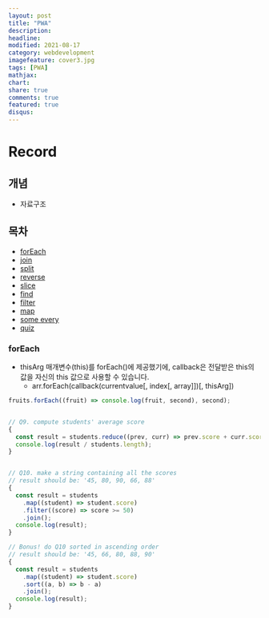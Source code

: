 ```yaml
---
layout: post
title: "PWA"
description: 
headline: 
modified: 2021-08-17
category: webdevelopment
imagefeature: cover3.jpg
tags: [PWA]
mathjax: 
chart: 
share: true
comments: true
featured: true
disqus:
---
```


# Record
## 개념
- 자료구조

## 목차
- [forEach](#forEach)
- [join](#join)
- [split](#split)
- [reverse](#reverse)
- [slice](#slice)
- [find](#find)
- [filter](#filter)
- [map](#map)
- [some every](#some-every)
- [quiz](#quiz)

### forEach
- thisArg 매개변수(this)를 forEach()에 제공했기에, callback은 전달받은 this의 값을 자신의 this 값으로 사용할 수 있습니다. 
    - arr.forEach(callback(currentvalue[, index[, array]])[, thisArg])
```JavaScript
fruits.forEach((fruit) => console.log(fruit, second), second);
```



```JavaScript

// Q9. compute students' average score
{
  const result = students.reduce((prev, curr) => prev.score + curr.score);
  console.log(result / students.length);
}


// Q10. make a string containing all the scores
// result should be: '45, 80, 90, 66, 88'
{
  const result = students
    .map((student) => student.score)
    .filter((score) => score >= 50)
    .join();
  console.log(result);
}

// Bonus! do Q10 sorted in ascending order
// result should be: '45, 66, 80, 88, 90'
{
  const result = students
    .map((student) => student.score)
    .sort((a, b) => b - a)
    .join();
  console.log(result);
}
```